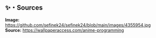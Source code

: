 ## ✨・Sources

**Image:** https://github.com/sefinek24/sefinek24/blob/main/images/4355954.jpg  
**Source:** https://wallpaperaccess.com/anime-programming